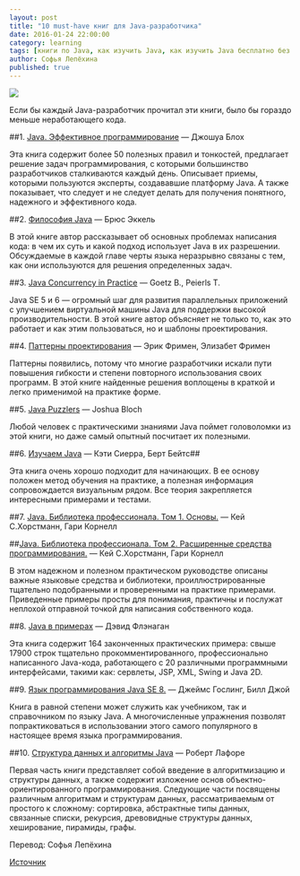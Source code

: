 ```yaml
---
layout: post
title: "10 must-have книг для Java-разработчика"
date: 2016-01-24 22:00:00
category: learning
tags: [книги по Java, как изучить Java, как изучить Java бесплатно без смс, как изучить Java в домашних условиях, как изучить Java быстро, как изучить Java самому, как изучить Java самостоятельно, как научиться программировать на Java, как научиться кодить на Java]
author: Софья Лепёхина
published: true
---
```


<img src="http://simmeringmind.com/wp-content/uploads/2014/06/book_books_bookshelf.jpg" class="img-responsive" /><br />

Если бы каждый Java-разработчик прочитал эти книги, было бы гораздо меньше неработающего кода.

<!-- more -->

##1. [Java. Эффективное программирование](http://www.ozon.ru/context/detail/id/1259354/) &mdash; Джошуа Блох

Эта книга содержит более 50 полезных правил и тонкостей, предлагает решение задач программирования, с которыми большинство разработчиков сталкиваются каждый день. Описывает приемы, которыми пользуются эксперты, создававшие платформу Java. А также показывает, что следует и не следует делать для получения понятного, надежного и эффективного кода.

##2. [Философия Java](http://www.ozon.ru/context/detail/id/30425811/) &mdash; Брюс Эккель

В этой книге автор рассказывает об основных проблемах написания кода: в чем их суть и какой подход использует Java в их разрешении. Обсуждаемые в каждой главе черты языка неразрывно связаны с тем, как они используются для решения определенных задач.

##3. [Java Concurrency in Practice](http://www.ozon.ru/context/detail/id/3174887/) &mdash; Goetz B., Peierls T.

Java SE 5 и 6 &mdash; огромный шаг для развития параллельных приложений с улучшением виртуальной машины Java для поддержки высокой производительности. В этой книге автор объясняет не только то, как это работает и как этим пользоваться, но и шаблоны проектирования. 

##4. [Паттерны проектирования](http://www.ozon.ru/context/detail/id/31079082/) &mdash; Эрик Фримен, Элизабет Фримен

Паттерны появились, потому что многие разработчики искали пути повышения гибкости и степени повторного использования своих программ. В этой книге найденные решения воплощены в краткой и легко применимой на практике форме.

##5. [Java Puzzlers](http://www.ozon.ru/context/detail/id/3242220/) &mdash; Joshua Bloch

Любой человек с практическими знаниями Java поймет головоломки из этой книги, но даже самый опытный посчитает их полезными.

##6. [Изучаем Java](http://www.ozon.ru/context/detail/id/7821666/) &mdash; Кэти Сиерра, Берт Бейтс##

Эта книга очень хорошо подходит для начинающих. В ее основу положен метод обучения на практике, а полезная информация сопровождается визуальным рядом. Все теория закрепляется интересными примерами и тестами.

##7. [Java. Библиотека профессионала. Том 1. Основы.](http://www.ozon.ru/context/detail/id/25151213/) &mdash; Кей С.Хорстманн, Гари Корнелл

##[Java. Библиотека профессионала. Том 2. Расширенные средства программирования.](http://www.ozon.ru/context/detail/id/25151190/) &mdash; Кей С.Хорстманн, Гари Корнелл

В этом надежном и полезном практическом руководстве описаны важные языковые средства и библиотеки, проиллюстрированные тщательно подобранными и проверенными на практике примерами. Приведенные примеры просты для понимания, практичны и послужат неплохой отправной точкой для написания собственного кода. 

##8. [Java в примерах](http://www.ozon.ru/context/detail/id/1582931/) &mdash; Дэвид Флэнаган

Эта книга содержит 164 законченных практических примера: свыше 17900 строк тщательно прокомментированного, профессионально написанного Java-кода, работающего с 20 различными программными интерфейсами, такими как: сервлеты, JSP, XML, Swing и Java 2D.

##9. [Язык программирования Java SE 8.](http://www.ozon.ru/context/detail/id/31953201/) &mdash; Джеймс Гослинг, Билл Джой

Книга в равной степени может служить как учебником, так и справочником по языку Java. А многочисленные упражнения позволят попрактиковаться в использовании этого самого популярного в настоящее время языка программирования.

##10. [Структура данных и алгоритмы Java](http://www.ozon.ru/context/detail/id/6722233/) &mdash; Роберт Лафоре

Первая часть книги представляет собой введение в алгоритмизацию и структуры данных, а также содержит изложение основ объектно-ориентированного программирования. Следующие части посвящены различным алгоритмам и структурам данных, рассматриваемым от простого к сложному: сортировка, абстрактные типы данных, связанные списки, рекурсия, древовидные структуры данных, хеширование, пирамиды, графы.


Перевод: Софья Лепёхина

[Источник](http://programmers.stackexchange.com/questions/91629/best-java-book-you-have-read-so-far/91636)
